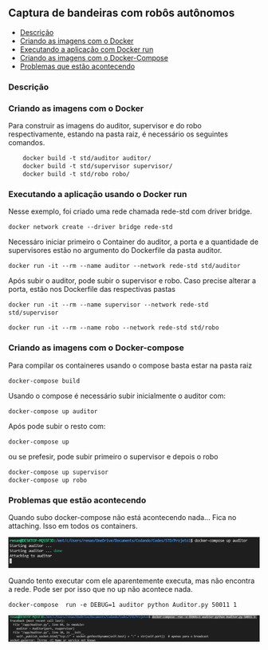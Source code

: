 ## Captura de bandeiras com robôs autônomos

<!--ts-->
   * [Descrição](#Descrição)  
   * [Criando as imagens com o Docker](#Criando-as-imagens-com-o-Docker)
   * [Executando a aplicação com Docker run](#Executando-a-aplicação-usando-o-Docker-run)
   * [Criando as imagens com o Docker-Compose](#Criando-as-imagens-com-o-Docker-Compose)
   * [Problemas que estão acontecendo](#Problemas-que-estão-acontecendo)

<!--te-->

### Descrição 

### Criando as imagens com o Docker

Para construir as imagens do auditor, supervisor e do robo respectivamente, estando na pasta raiz, é necessário os seguintes comandos.

```shel
    docker build -t std/auditor auditor/
    docker build -t std/supervisor supervisor/
    docker build -t std/robo robo/
```

### Executando a aplicação usando o Docker run

Nesse exemplo, foi criado uma rede chamada rede-std com driver bridge.

```shell
docker network create --driver bridge rede-std
```

Necessáro iniciar primeiro o Container do auditor, a porta e a quantidade de supervisores estão no argumento do Dockerfile da pasta auditor.

```shell
docker run -it --rm --name auditor --network rede-std std/auditor
```
Após subir o auditor, pode subir o supervisor e robo. Caso precise alterar a porta, estão nos Dockerfile das respectivas pastas

```shell
docker run -it --rm --name supervisor --network rede-std std/supervisor
```
```shell
docker run -it --rm --name robo --network rede-std std/robo
```
### Criando as imagens com o Docker-compose

Para compilar os containeres usando o compose basta estar na pasta raiz 

```shell
docker-compose build
```

Usando o compose é necessário subir inicialmente o auditor com:

```shell
docker-compose up auditor
```

Após pode subir o resto com:

```shell
docker-compose up
```

ou se prefesir, pode subir primeiro o supervisor e depois o robo

```shell
docker-compose up supervisor
docker-compose up robo
```

### Problemas que estão acontecendo

Quando subo docker-compose não está acontecendo nada... Fica no attaching. Isso em todos os containers.

<div style="text-align:center">
   <img src="./img/up.PNG" />
</div>


Quando tento executar com ele aparentemente executa, mas não encontra a rede. Pode ser por isso que no up não acontece nada.

```shell
docker-compose  run -e DEBUG=1 auditor python Auditor.py 50011 1
```

<div style="text-align:center">
   <img src="./img/run.PNG" />
</div>
